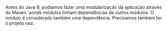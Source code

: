 Antes do Java 9, podiamos fazer uma modularização da aplicação através do Maven, aonde módulos tinham dependências de outros módulos. O módulo é considerado também uma dependência. Precisamos também ter o projeto raiz.